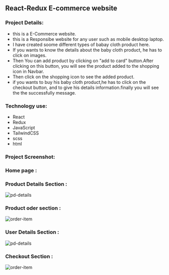 ## React-Redux E-commerce website

### Project Details:
* this is a E-Commerce website.
* this is a Responsibe website for any user such as mobile desktop laptop.
* I have created soome different types of babay cloth product here.
* If you wants to know the details about the baby cloth product, he has to click on images.
* Then You can add product by clicking on "add to card" button.After clicking on this button, you will see the product added to the shopping icon in Navbar.
* Then click on the shopping icon to see the added product.
* if you wants to buy his baby cloth product,he has to click on the checkout button, and to give his details information.finally you will see the the successfully message.

### Technology use:

* React
* Redux
* JavaScript
* TailwindCSS
* scss
* html

### Project Screenshot:

### Home page :

### Product Details Section :

![pd-details](https://user-images.githubusercontent.com/67516342/126740957-b235aa1f-9545-482f-898b-85b6ccadd40d.png)

### Product oder section : 

![order-item](https://user-images.githubusercontent.com/67516342/126741095-f727f4e8-f6b1-4cac-9433-60eca4b7a429.png)

### User Details Section :

![pd-details](https://user-images.githubusercontent.com/67516342/126740957-b235aa1f-9545-482f-898b-85b6ccadd40d.png)

### Checkout Section :

![order-item](https://user-images.githubusercontent.com/67516342/126741095-f727f4e8-f6b1-4cac-9433-60eca4b7a429.png)
